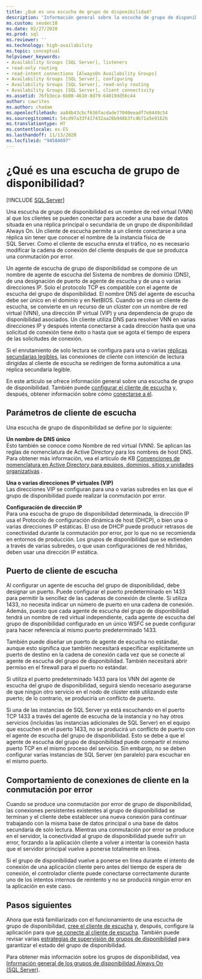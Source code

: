 ```yaml
---
title: ¿Qué es una escucha de grupo de disponibilidad?
description: 'Información general sobre la escucha de grupo de disponibilidad Always On y cómo funciona para dirigir el tráfico automáticamente al servidor previsto. '
ms.custom: seodec18
ms.date: 02/27/2020
ms.prod: sql
ms.reviewer: ''
ms.technology: high-availability
ms.topic: conceptual
helpviewer_keywords:
- Availability Groups [SQL Server], listeners
- read-only routing
- read-intent connections [AlwaysOn Availability Groups]
- Availability Groups [SQL Server], configuring
- Availability Groups [SQL Server], read-only routing
- Availability Groups [SQL Server], client connectivity
ms.assetid: 76fb3eca-6b08-4610-8d79-64019dd56c44
author: cawrites
ms.author: chadam
ms.openlocfilehash: aa84b43cbcf636facdade77040eeadf7e8449c54
ms.sourcegitcommit: 54cd97a33f417432aa26b948b3fc4b71a5e9162b
ms.translationtype: HT
ms.contentlocale: es-ES
ms.lasthandoff: 11/13/2020
ms.locfileid: "94584697"
---
```

# <a name="what-is-an-availability-group-listener"></a>¿Qué es una escucha de grupo de disponibilidad?  
[!INCLUDE [SQL Server](../../../includes/applies-to-version/sqlserver.md)]

Una escucha de grupo de disponibilidad es un nombre de red virtual (VNN) al que los clientes se pueden conectar para acceder a una base de datos situada en una réplica principal o secundaria de un grupo de disponibilidad Always On. Un cliente de escucha permite a un cliente conectarse a una réplica sin tener que conocer el nombre de la instancia física de SQL Server. Como el cliente de escucha enruta el tráfico, no es necesario modificar la cadena de conexión del cliente después de que se produzca una conmutación por error. 

Un agente de escucha de grupo de disponibilidad se compone de un nombre de agente de escucha del Sistema de nombres de dominio (DNS), de una designación de puerto de agente de escucha y de una o varias direcciones IP. Solo el protocolo TCP es compatible con el agente de escucha del grupo de disponibilidad.  El nombre DNS del agente de escucha debe ser único en el dominio y en NetBIOS.  Cuando se crea un cliente de escucha, se convierte en un recurso de un clúster con un nombre de red virtual (VNN), una dirección IP virtual (VIP) y una dependencia de grupo de disponibilidad asociados. Un cliente utiliza DNS para resolver VNN en varias direcciones IP y después intenta conectarse a cada dirección hasta que una solicitud de conexión tiene éxito o hasta que se agota el tiempo de espera de las solicitudes de conexión.  
  
Si el enrutamiento de solo lectura se configura para una o varias [réplicas secundarias legibles](../../../database-engine/availability-groups/windows/active-secondaries-readable-secondary-replicas-always-on-availability-groups.md), las conexiones de cliente con intención de lectura dirigidas al cliente de escucha se redirigen de forma automática a una réplica secundaria legible. 
  
En este artículo se ofrece información general sobre una escucha de grupo de disponibilidad. También puede [configurar el cliente de escucha](create-or-configure-an-availability-group-listener-sql-server.md) y, después, obtener información sobre cómo [conectarse a él](listeners-client-connectivity-application-failover.md).
  
  
##  <a name="listener-parameters"></a><a name="AGlConfig"></a> Parámetros de cliente de escucha  

 Una escucha de grupo de disponibilidad se define por lo siguiente:
  
 **Un nombre de DNS único**  
 Esto también se conoce como Nombre de red virtual (VNN). Se aplican las reglas de nomenclatura de Active Directory para los nombres de host DNS. Para obtener más información, vea el artículo de KB [Convenciones de nomenclatura en Active Directory para equipos, dominios, sitios y unidades organizativas](https://support.microsoft.com/kb/909264) .  
  
**Una o varias direcciones IP virtuales (VIP)**  
 Las direcciones VIP se configuran para una o varias subredes en las que el grupo de disponibilidad puede realizar la conmutación por error.  
  
**Configuración de dirección IP**  
 Para una escucha de grupo de disponibilidad determinada, la dirección IP usa el Protocolo de configuración dinámica de host (DHCP), o bien una o varias direcciones IP estáticas. El uso de DHCP puede producir retrasos de conectividad durante la conmutación por error, por lo que no se recomienda en entornos de producción. Los grupos de disponibilidad que se extienden a través de varias subredes, o que usan configuraciones de red híbridas, deben usar una dirección IP estática. 
 
  
##  <a name="listener-port"></a><a name="SelectListenerPort"></a> Puerto de cliente de escucha 
 Al configurar un agente de escucha del grupo de disponibilidad, debe designar un puerto.  Puede configurar el puerto predeterminado en 1433 para permitir la sencillez de las cadenas de conexión de cliente. Si utiliza 1433, no necesita indicar un número de puerto en una cadena de conexión. Además, puesto que cada agente de escucha del grupo de disponibilidad tendrá un nombre de red virtual independiente, cada agente de escucha del grupo de disponibilidad configurado en un único WSFC se puede configurar para hacer referencia al mismo puerto predeterminado 1433.  
  
 También puede diseñar un puerto de agente de escucha no estándar, aunque esto significa que también necesitará especificar explícitamente un puerto de destino en la cadena de conexión cada vez que se conecte al agente de escucha del grupo de disponibilidad.  También necesitará abrir permiso en el firewall para el puerto no estándar.  
  
 Si utiliza el puerto predeterminado 1433 para los VNN del agente de escucha del grupo de disponibilidad, seguirá siendo necesario asegurarse de que ningún otro servicio en el nodo de clúster esté utilizando este puerto; de lo contrario, se produciría un conflicto de puerto.  
  
 Si una de las instancias de SQL Server ya está escuchando en el puerto TCP 1433 a través del agente de escucha de la instancia y no hay otros servicios (incluidas las instancias adicionales de SQL Server) en el equipo que escuchen en el puerto 1433, no se producirá un conflicto de puerto con el agente de escucha del grupo de disponibilidad.  Esto se debe a que el agente de escucha del grupo de disponibilidad puede compartir el mismo puerto TCP en el mismo proceso del servicio.  Sin embargo, no se deben configurar varias instancias de SQL Server (en paralelo) para escuchar en el mismo puerto.  
  
  
##  <a name="behavior-of-client-connections-on-failover"></a><a name="CCBehaviorOnFailover"></a> Comportamiento de conexiones de cliente en la conmutación por error  

 Cuando se produce una conmutación por error de grupo de disponibilidad, las conexiones persistentes existentes al grupo de disponibilidad se terminan y el cliente debe establecer una nueva conexión para continuar trabajando con la misma base de datos principal o una base de datos secundaria de solo lectura.  Mientras una conmutación por error se produce en el servidor, la conectividad al grupo de disponibilidad puede sufrir un error, forzando a la aplicación cliente a volver a intentar la conexión hasta que el servidor principal vuelve a ponerse totalmente en línea.  
  
 Si el grupo de disponibilidad vuelve a ponerse en línea durante el intento de conexión de una aplicación cliente pero antes del tiempo de espera de conexión, el controlador cliente puede conectarse correctamente durante uno de los intentos internos de reintento y no se producirá ningún error en la aplicación en este caso.  


## <a name="next-steps"></a>Pasos siguientes

Ahora que está familiarizado con el funcionamiento de una escucha de grupo de disponibilidad, [cree el cliente de escucha](create-or-configure-an-availability-group-listener-sql-server.md) y, después, configure la aplicación para que [se conecte al cliente de escucha](listeners-client-connectivity-application-failover.md). También puede revisar varias [estrategias de supervisión de grupos de disponibilidad](monitoring-of-availability-groups-sql-server.md) para garantizar el estado del grupo de disponibilidad. 

Para obtener más información sobre los grupos de disponibilidad, vea [Información general de los grupos de disponibilidad Always On &#40;SQL Server&#41;](../../../database-engine/availability-groups/windows/overview-of-always-on-availability-groups-sql-server.md). 
  

  
  
